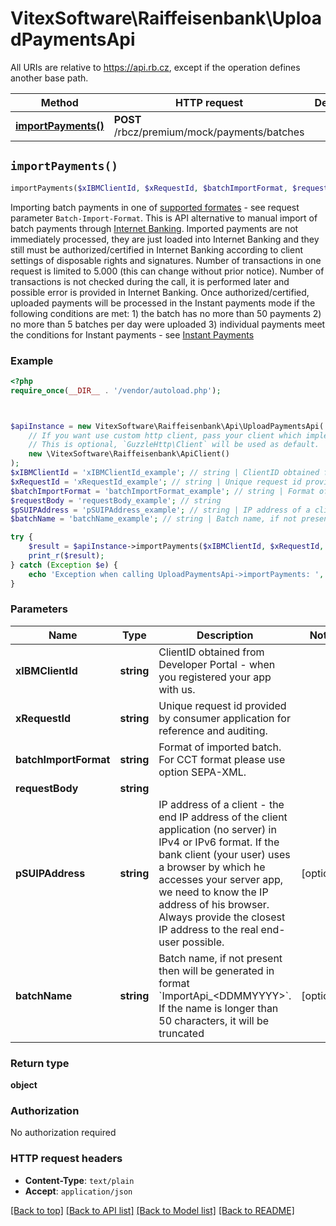 # VitexSoftware\Raiffeisenbank\UploadPaymentsApi

All URIs are relative to https://api.rb.cz, except if the operation defines another base path.

| Method | HTTP request | Description |
| ------------- | ------------- | ------------- |
| [**importPayments()**](UploadPaymentsApi.md#importPayments) | **POST** /rbcz/premium/mock/payments/batches |  |


## `importPayments()`

```php
importPayments($xIBMClientId, $xRequestId, $batchImportFormat, $requestBody, $pSUIPAddress, $batchName): object
```



Importing batch payments in one of [supported formates](https://www.rb.cz/attachments/direct-banking/ekomunikator-datova-struktura.pdf) - see request parameter `Batch-Import-Format`.  This is API alternative to manual import of batch payments through [Internet Banking](https://www.rb.cz/podnikatele/ucty-a-platebni-styk/prime-bankovnictvi/internetove-bankovnictvi/caste-dotazy/import-hromadnych-plateb).  Imported payments are not immediately processed, they are just loaded into Internet Banking and they still must be authorized/certified in Internet Banking according to client settings of disposable rights and signatures.  Number of transactions in one request is limited to 5.000 (this can change without prior notice). Number of transactions is not checked during the call, it is performed later and possible error is provided in Internet Banking.  Once authorized/certified, uploaded payments will be processed in the Instant payments mode if the following conditions are met&#58;  1) the batch has no more than 50 payments  2) no more than 5 batches per day were uploaded  3) individual payments meet the conditions for Instant payments - see [Instant Payments](https://www.rb.cz/informacni-servis/platebni-styk/tuzemske-platby/okamzite-platby)

### Example

```php
<?php
require_once(__DIR__ . '/vendor/autoload.php');



$apiInstance = new VitexSoftware\Raiffeisenbank\Api\UploadPaymentsApi(
    // If you want use custom http client, pass your client which implements `GuzzleHttp\ClientInterface`.
    // This is optional, `GuzzleHttp\Client` will be used as default.
    new \VitexSoftware\Raiffeisenbank\ApiClient()
);
$xIBMClientId = 'xIBMClientId_example'; // string | ClientID obtained from Developer Portal - when you registered your app with us.
$xRequestId = 'xRequestId_example'; // string | Unique request id provided by consumer application for reference and auditing.
$batchImportFormat = 'batchImportFormat_example'; // string | Format of imported batch. For CCT format please use option SEPA-XML.
$requestBody = 'requestBody_example'; // string
$pSUIPAddress = 'pSUIPAddress_example'; // string | IP address of a client - the end IP address of the client application (no server) in IPv4 or IPv6 format. If the bank client (your user) uses a browser by which he accesses your server app, we need to know the IP address of his browser. Always provide the closest IP address to the real end-user possible.
$batchName = 'batchName_example'; // string | Batch name, if not present then will be generated in format `ImportApi_<DDMMYYYY>`.  If the name is longer than 50 characters, it will be truncated

try {
    $result = $apiInstance->importPayments($xIBMClientId, $xRequestId, $batchImportFormat, $requestBody, $pSUIPAddress, $batchName);
    print_r($result);
} catch (Exception $e) {
    echo 'Exception when calling UploadPaymentsApi->importPayments: ', $e->getMessage(), PHP_EOL;
}
```

### Parameters

| Name | Type | Description  | Notes |
| ------------- | ------------- | ------------- | ------------- |
| **xIBMClientId** | **string**| ClientID obtained from Developer Portal - when you registered your app with us. | |
| **xRequestId** | **string**| Unique request id provided by consumer application for reference and auditing. | |
| **batchImportFormat** | **string**| Format of imported batch. For CCT format please use option SEPA-XML. | |
| **requestBody** | **string**|  | |
| **pSUIPAddress** | **string**| IP address of a client - the end IP address of the client application (no server) in IPv4 or IPv6 format. If the bank client (your user) uses a browser by which he accesses your server app, we need to know the IP address of his browser. Always provide the closest IP address to the real end-user possible. | [optional] |
| **batchName** | **string**| Batch name, if not present then will be generated in format &#x60;ImportApi_&lt;DDMMYYYY&gt;&#x60;.  If the name is longer than 50 characters, it will be truncated | [optional] |

### Return type

**object**

### Authorization

No authorization required

### HTTP request headers

- **Content-Type**: `text/plain`
- **Accept**: `application/json`

[[Back to top]](#) [[Back to API list]](../../README.md#endpoints)
[[Back to Model list]](../../README.md#models)
[[Back to README]](../../README.md)
